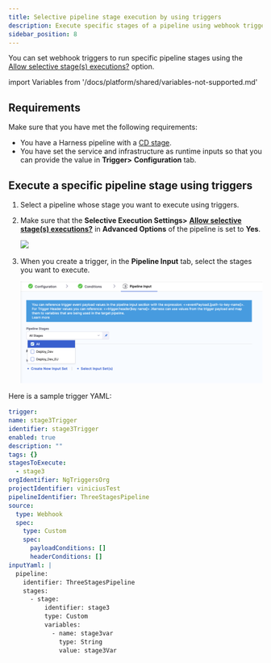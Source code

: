 ```yaml
---
title: Selective pipeline stage execution by using triggers
description: Execute specific stages of a pipeline using webhook triggers
sidebar_position: 8
---
```


You can set webhook triggers to run specific pipeline stages using the [Allow selective stage(s) executions?](/docs/platform/pipelines/run-specific-stage-in-pipeline/) option.

import Variables from '/docs/platform/shared/variables-not-supported.md'

<Variables />

## Requirements

Make sure that you have met the following requirements:
* You have a Harness pipeline with a [CD stage](/docs/continuous-delivery/get-started/key-concepts).
* You have set the service and infrastructure as runtime inputs so that you can provide the value in **Trigger>** **Configuration** tab.

## Execute a specific pipeline stage using triggers

1. Select a pipeline whose stage you want to execute using triggers.
2. Make sure that the **Selective Execution Settings>** **[Allow selective stage(s) executions?](/docs/platform/pipelines/run-specific-stage-in-pipeline/)** in **Advanced Options** of the pipeline is set to **Yes**.

    ![](./static/selective-stage-execution.png)

3. When you create a trigger, in the **Pipeline Input** tab, select the stages you want to execute.

    ![](./static/select-stage-to-execute.png)

  Here is a sample trigger YAML:

  ```yaml
  trigger:
  name: stage3Trigger
  identifier: stage3Trigger
  enabled: true
  description: ""
  tags: {}
  stagesToExecute:
    - stage3
  orgIdentifier: NgTriggersOrg
  projectIdentifier: viniciusTest
  pipelineIdentifier: ThreeStagesPipeline
  source:
    type: Webhook
    spec:
      type: Custom
      spec:
        payloadConditions: []
        headerConditions: []
  inputYaml: |
    pipeline:
      identifier: ThreeStagesPipeline
      stages:
        - stage:
            identifier: stage3
            type: Custom
            variables:
              - name: stage3var
                type: String
                value: stage3Var

  ```
  